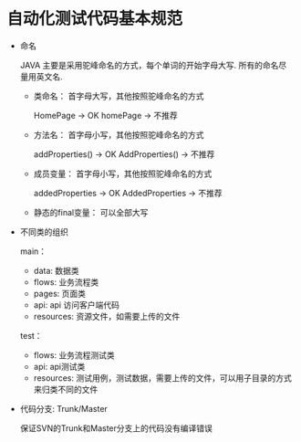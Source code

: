 # 自动化测试代码基本规范

- 命名

  JAVA 主要是采用驼峰命名的方式，每个单词的开始字母大写. 所有的命名尽量用英文名.

    * 类命名： 首字母大写，其他按照驼峰命名的方式

      HomePage -> OK
      homePage -> 不推荐
    * 方法名： 首字母小写，其他按照驼峰命名的方式

      addProperties() -> OK
      AddProperties() -> 不推荐
    * 成员变量： 首字母小写，其他按照驼峰命名的方式

      addedProperties -> OK
      AddedProperties -> 不推荐
    * 静态的final变量： 可以全部大写

- 不同类的组织

  main：

    - data: 数据类
    - flows: 业务流程类
    - pages: 页面类
    - api: api 访问客户端代码
    - resources: 资源文件，如需要上传的文件

  test：
  
    - flows: 业务流程测试类
    - api: api测试类
    - resources: 测试用例，测试数据，需要上传的文件，可以用子目录的方式来归类不同的文件

- 代码分支: Trunk/Master
  
  保证SVN的Trunk和Master分支上的代码没有编译错误
 